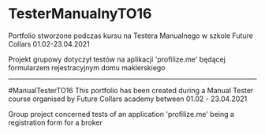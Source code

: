 # TesterManualnyTO16
Portfolio stworzone podczas kursu na Testera Manualnego w szkole Future Collars 01.02-23.04.2021

Projekt grupowy dotyczył testów na aplikacji 'profilize.me' będącej formularzem rejestracyjnym domu maklerskiego

--------------------------------------------------------------------------------------------------------------------

#ManualTesterTO16
This portfolio has been created during a Manual Tester course organised by Future Collars academy between 01.02 - 23.04.2021

Group project concerned tests of an application 'profilize.me' being a registration form for a broker
